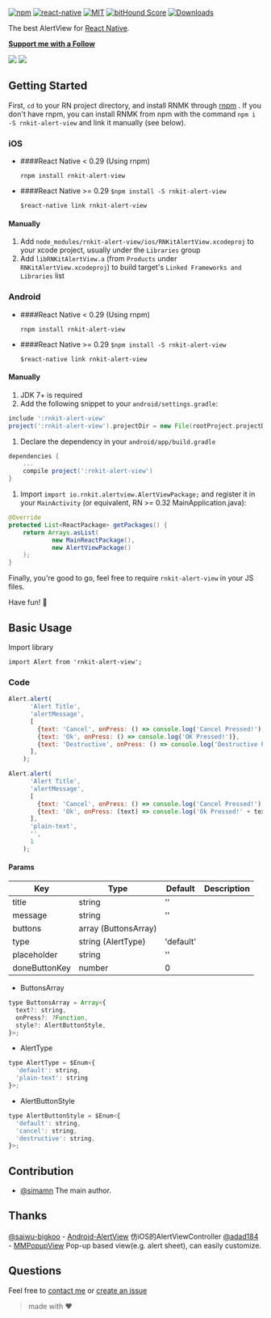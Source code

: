[![npm][npm-badge]][npm]
[![react-native][rn-badge]][rn]
[![MIT][license-badge]][license]
[![bitHound Score][bithound-badge]][bithound]
[![Downloads](https://img.shields.io/npm/dm/rnkit-alert-view.svg)](https://www.npmjs.com/package/rnkit-alert-view)

The best AlertView for [React Native][rn].

[**Support me with a Follow**](https://github.com/simman/followers)


![](https://github.com/rnkit/rnkit-alert-view/blob/master/screen/android.gif?raw=true)
![](https://github.com/rnkit/rnkit-alert-view/blob/master/screen/ios.gif?raw=true)

[npm-badge]: https://img.shields.io/npm/v/rnkit-alert-view.svg
[npm]: https://www.npmjs.com/package/rnkit-alert-view
[rn-badge]: https://img.shields.io/badge/react--native-v0.28-05A5D1.svg
[rn]: https://facebook.github.io/react-native
[license-badge]: https://img.shields.io/dub/l/vibe-d.svg
[license]: https://raw.githubusercontent.com/rnkit/rnkit-alert-view/master/LICENSE
[bithound-badge]: https://www.bithound.io/github/rnkit/rnkit-alert-view/badges/score.svg
[bithound]: https://www.bithound.io/github/rnkit/rnkit-alert-view

## Getting Started

First, `cd` to your RN project directory, and install RNMK through [rnpm](https://github.com/rnpm/rnpm) . If you don't have rnpm, you can install RNMK from npm with the command `npm i -S rnkit-alert-view` and link it manually (see below).

### iOS

* ####React Native < 0.29 (Using rnpm)

  `rnpm install rnkit-alert-view`

* ####React Native >= 0.29
  `$npm install -S rnkit-alert-view`

  `$react-native link rnkit-alert-view`



#### Manually
1. Add `node_modules/rnkit-alert-view/ios/RNKitAlertView.xcodeproj` to your xcode project, usually under the `Libraries` group
1. Add `libRNKitAlertView.a` (from `Products` under `RNKitAlertView.xcodeproj`) to build target's `Linked Frameworks and Libraries` list



### Android

* ####React Native < 0.29 (Using rnpm)

  `rnpm install rnkit-alert-view`

* ####React Native >= 0.29
  `$npm install -S rnkit-alert-view`

  `$react-native link rnkit-alert-view`

#### Manually
1. JDK 7+ is required
1. Add the following snippet to your `android/settings.gradle`:

  ```gradle
include ':rnkit-alert-view'
project(':rnkit-alert-view').projectDir = new File(rootProject.projectDir, '../node_modules/rnkit-alert-view/android/app')
  ```
  
1. Declare the dependency in your `android/app/build.gradle`
  
  ```gradle
  dependencies {
      ...
      compile project(':rnkit-alert-view')
  }
  ```
  
1. Import `import io.rnkit.alertview.AlertViewPackage;` and register it in your `MainActivity` (or equivalent, RN >= 0.32 MainApplication.java):

  ```java
  @Override
  protected List<ReactPackage> getPackages() {
      return Arrays.asList(
              new MainReactPackage(),
              new AlertViewPackage()
      );
  }
  ```

Finally, you're good to go, feel free to require `rnkit-alert-view` in your JS files.

Have fun! :metal:

## Basic Usage

Import library

```
import Alert from 'rnkit-alert-view';
```

### Code

```jsx
Alert.alert(
      'Alert Title',
      'alertMessage',
      [
        {text: 'Cancel', onPress: () => console.log('Cancel Pressed!'), style: 'cancel',},
        {text: 'Ok', onPress: () => console.log('OK Pressed!')},
        {text: 'Destructive', onPress: () => console.log('Destructive Pressed!'), style: 'destructive',},
      ],
    );
```

```jsx
Alert.alert(
      'Alert Title',
      'alertMessage',
      [
        {text: 'Cancel', onPress: () => console.log('Cancel Pressed!'), style: 'cancel'},
        {text: 'Ok', onPress: (text) => console.log('Ok Pressed!' + text)},
      ],
      'plain-text',
      '',
      1
    );
```

#### Params

| Key | Type | Default | Description |
| --- | --- | --- | --- |
| title | string | '' | |
| message | string | '' |  |
| buttons | array (ButtonsArray) |  | |
| type | string (AlertType) | 'default' |  |
| placeholder | string | '' | |
| doneButtonKey | number | 0 |  |

- ButtonsArray

```jsx
type ButtonsArray = Array<{
  text?: string,
  onPress?: ?Function,
  style?: AlertButtonStyle,
}>;
```

- AlertType

```jsx
type AlertType = $Enum<{
  'default': string,
  'plain-text': string
}>;
```

- AlertButtonStyle

```jsx
type AlertButtonStyle = $Enum<{
  'default': string,
  'cancel': string,
  'destructive': string,
}>;
```

## Contribution

- [@simamn](mailto:liwei0990@gmail.com) The main author.

## Thanks

[@saiwu-bigkoo](https://github.com/saiwu-bigkoo) - [Android-AlertView](https://github.com/saiwu-bigkoo/Android-AlertView) 仿iOS的AlertViewController
[@adad184](https://github.com/adad184) - [MMPopupView](https://github.com/adad184/MMPopupView) Pop-up based view(e.g. alert sheet), can easily customize.

## Questions

Feel free to [contact me](mailto:liwei0990@gmail.com) or [create an issue](https://github.com/rnkit/rnkit-alert-view/issues/new)

> made with ♥


